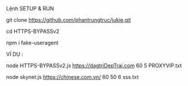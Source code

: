 Lệnh SETUP & RUN

git clone https://github.com/phantrungtruc/jukie.git

cd HTTPS-BYPASSv2

npm i fake-useragent

VÍ DỤ :

node HTTPS-BYPASSv2.js https://dagtriDepTrai.com 60 5 PROXYVIP.txt

node skynet.js https://chinese.com.vn/ 60 50 6 sss.txt
